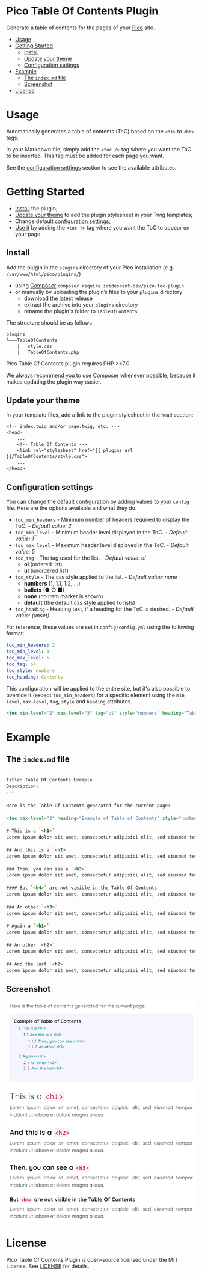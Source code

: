 Pico Table Of Contents Plugin <!-- omit in toc -->
==================

Generate a table of contents for the pages of your [Pico](http://picocms.org) site.

- [Usage](#usage)
- [Getting Started](#getting-started)
  - [Install](#install)
  - [Update your theme](#update-your-theme)
  - [Configuration settings](#configuration-settings)
- [Example](#example)
  - [The `index.md` file](#the-indexmd-file)
  - [Screenshot](#screenshot)
- [License](#license)


# Usage

Automatically generates a table of contents (ToC) based on the `<h1>` to `<h6>` tags.

In your Markdown file, simply add the `<toc />` tag where you want the ToC to be inserted. This tag must be added for each page you want.

See the [configuration settings](#configuration-settings) section to see the available attributes.


# Getting Started

* [Install](#install) the plugin;
* [Update your theme](#update-your-theme) to add the plugin stylesheet in your Twig templates;
* Change default [configuration settings](#configuration-settings);
* [Use it](#usage) by adding the `<toc />` tag where you want the ToC to appear on your page.


## Install

Add the plugin in the `plugins` directory of your Pico installation (e.g. `/var/www/html/pico/plugins/`)
* using [Composer](https://getcomposer.org/) `composer require iridescent-dev/pico-toc-plugin`
* or manually by uploading the plugin’s files to your `plugins` directory
  - [download the latest release](https://github.com/iridescent-dev/pico-toc-plugin/releases/latest)
  - extract the archive into your `plugins` directory
  - rename the plugin's folder to `TableOfContents`

The structure should be as follows
```
plugins
└───TableOfContents
    │   style.css
    │   TableOfContents.php
```

Pico Table Of Contents plugin requires PHP >=7.0.

We always recommend you to use Composer whenever possible, because it makes updating the plugin way easier.


## Update your theme

In your template files, add a link to the plugin stylesheet in the `head` section:

``` twig
<!-- index.twig and/or page.twig, etc. -->
<head>
    ...
    <!-- Table Of Contents -->
    <link rel="stylesheet" href="{{ plugins_url }}/TableOfContents/style.css">
    ...
</head>
```


## Configuration settings

You can change the default configuration by adding values to your `config` file. Here are the options available and what they do.
* `toc_min_headers` - Minimum number of headers required to display the ToC. - *Default value: 2*
* `toc_min_level` - Minimum header level displayed in the ToC. - *Default value: 1*
* `toc_max_level` - Maximum header level displayed in the ToC. - *Default value: 5*
* `toc_tag` - The tag used for the list. - *Default value: ol*
  *  **ol** (ordered list)
  *  **ul** (unordered list)
* `toc_style` - The css style applied to the list. - *Default value: none*
  * **numbers** (1, 1.1, 1.2, ...)
  * **bullets** (● ○ ■)
  * **none** (no item marker is shown)
  * **default** (the default css style applied to lists)
* `toc_heading` - Heading text, if a heading for the ToC is desired. - *Default value: (unset)*

For reference, these values are set in `config/config.yml` using the following format:

``` yml
toc_min_headers: 2
toc_min_level: 1
toc_max_level: 5
toc_tag: ol
toc_style: numbers
toc_heading: Contents
```

This configuration will be applied to the entire site, but it's also possible to override it (except `toc_min_headers`) for a specific element using the `min-level`, `max-level`, `tag`, `style` and `heading` attributes.

``` html
<toc min-level="2" max-level="3" tag="ol" style="numbers" heading="Table of Contents" />
```


# Example

## The `index.md` file

``` html
---
Title: Table Of Contents Example
Description: 
---

Here is the Table Of Contents generated for the current page:

<toc max-level="3" heading="Example of Table of Contents" style="numbers" />

# This is a `<h1>`
Lorem ipsum dolor sit amet, consectetur adipisici elit, sed eiusmod tempor incidunt ut labore et dolore magna aliqua. 

## And this is a `<h2>`
Lorem ipsum dolor sit amet, consectetur adipisici elit, sed eiusmod tempor incidunt ut labore et dolore magna aliqua. 

### Then, you can see a `<h3>`
Lorem ipsum dolor sit amet, consectetur adipisici elit, sed eiusmod tempor incidunt ut labore et dolore magna aliqua. 

#### But `<h4>` are not visible in the Table Of Contents
Lorem ipsum dolor sit amet, consectetur adipisici elit, sed eiusmod tempor incidunt ut labore et dolore magna aliqua. 

### An other `<h3>`
Lorem ipsum dolor sit amet, consectetur adipisici elit, sed eiusmod tempor incidunt ut labore et dolore magna aliqua. 

# Again a `<h1>`
Lorem ipsum dolor sit amet, consectetur adipisici elit, sed eiusmod tempor incidunt ut labore et dolore magna aliqua. 

## An other `<h2>`
Lorem ipsum dolor sit amet, consectetur adipisici elit, sed eiusmod tempor incidunt ut labore et dolore magna aliqua. 

## And the last `<h2>`
Lorem ipsum dolor sit amet, consectetur adipisici elit, sed eiusmod tempor incidunt ut labore et dolore magna aliqua.
```


## Screenshot

<p align="center">
  <img src="Screenshot.png" title="Screenshot" width="600">
</p>


# License

Pico Table Of Contents Plugin is open-source licensed under the MIT License. See [LICENSE](LICENSE) for details.
